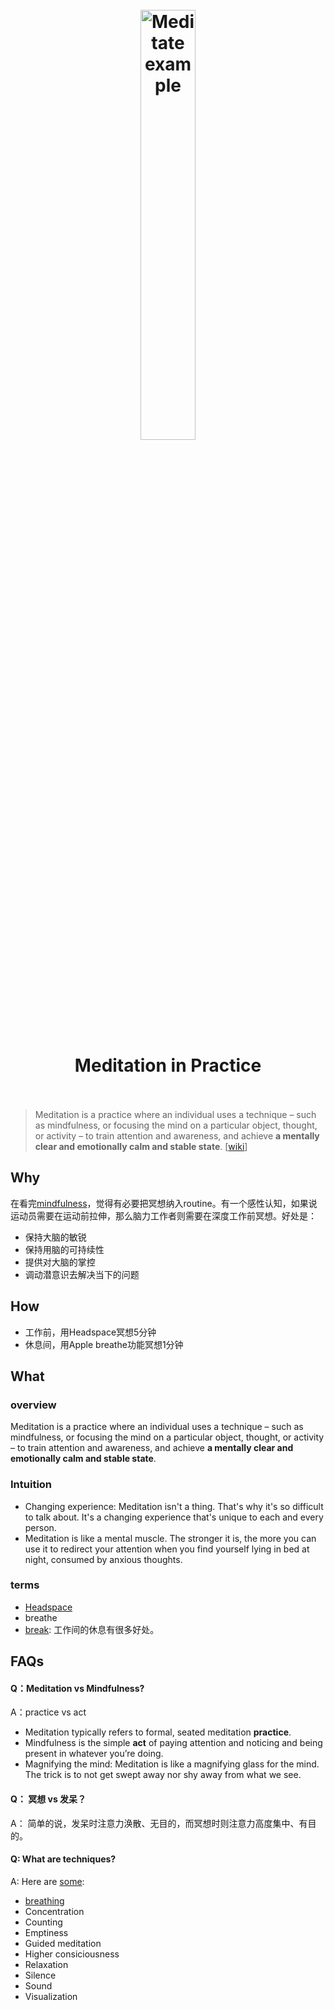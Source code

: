 <h1 align="center">
<br>
	<a href="https://www.wikiwand.com/en/Meditation#/External_links">
  <img src="https://i.imgur.com/AE4j1g2.png" alt="Meditate example" width=42%">
  </a>
  <br><br>
Meditation in Practice
  <br><br>
</h1>

> Meditation is a practice where an individual uses a technique – such as mindfulness, or focusing the mind on a particular object, thought, or activity – to train attention and awareness, and achieve **a mentally clear and emotionally calm and stable state**. [[wiki](https://www.wikiwand.com/en/Meditation)]

## Why 

在看完[mindfulness](https://www.netflix.com/watch/81062191)，觉得有必要把冥想纳入routine。有一个感性认知，如果说运动员需要在运动前拉伸，那么脑力工作者则需要在深度工作前冥想。好处是：

* 保持大脑的敏锐
* 保持用脑的可持续性
* 提供对大脑的掌控
* 调动潜意识去解决当下的问题

## How

* 工作前，用Headspace冥想5分钟
* 休息间，用Apple breathe功能冥想1分钟


## What 

### overview

Meditation is a practice where an individual uses a technique – such as mindfulness, or focusing the mind on a particular object, thought, or activity – to train attention and awareness, and achieve **a mentally clear and emotionally calm and stable state**.

### Intuition

* Changing experience: Meditation isn't a thing. That's why it's so difficult to talk about. It's a changing experience that's unique to each and every person.
* Meditation is like a mental muscle. The stronger it is, the more you can use it to redirect your attention when you find yourself lying in bed at night, consumed by anxious thoughts.


### terms

* [Headspace](https://www.wikiwand.com/en/Headspace_(company))
* breathe
* [break](https://www.psychologytoday.com/us/blog/changepower/201704/how-do-work-breaks-help-your-brain-5-surprising-answers): 工作间的休息有很多好处。 

## FAQs

#### Q：Meditation vs Mindfulness?

A：practice vs act

* Meditation typically refers to formal, seated meditation **practice**. 
* Mindfulness is the simple **act** of paying attention and noticing and being present in whatever you’re doing. 
* Magnifying the mind: Meditation is like a magnifying glass for the mind. The trick is to not get swept away nor shy away from what we see.


#### Q： 冥想 vs 发呆？

A： 简单的说，发呆时注意力涣散、无目的，而冥想时则注意力高度集中、有目的。


#### Q: What are techniques?

A: Here are [some](https://www.wikiwand.com/en/Meditation#/External_links):

* [breathing](https://www.wikiwand.com/en/Diaphragmatic_breathing)
* Concentration
* Counting
* Emptiness
* Guided meditation
* Higher consiciousness
* Relaxation
* Silence
* Sound
* Visualization
